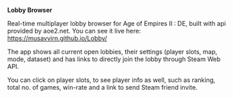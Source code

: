 <b>Lobby Browser</b>

Real-time multiplayer lobby browser for Age of Empires II : DE, built with api provided by aoe2.net. You can see it live here: https://musavvirn.github.io/Lobby/

The app shows all current open lobbies, their settings (player slots, map, mode, dataset) and has links to directly join the lobby through Steam Web API. 

You can click on player slots, to see player info as well, such as ranking, total no. of games, win-rate and a link to send Steam friend invite.
